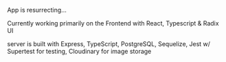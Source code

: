 App is resurrecting...  

Currently working primarily on the Frontend with React, Typescript & Radix UI  

server is built with Express, TypeScript, PostgreSQL, Sequelize, Jest w/ Supertest for testing, Cloudinary for image storage